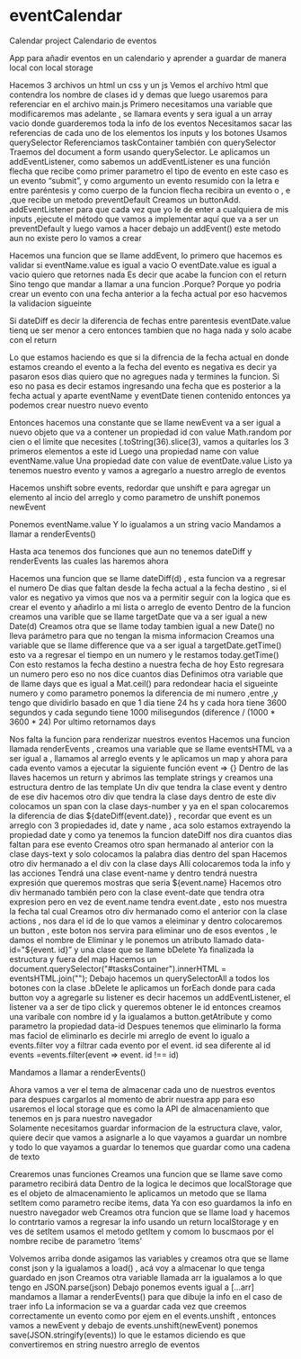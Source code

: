 # eventCalendar
Calendar project
Calendario de eventos

App para añadir eventos en un calendario y aprender a guardar de manera local con local storage

Hacemos 3 archivos un html un css y un js
Vemos el archivo html que contendra los nombre de clases id y demas que luego usaremos para referenciar en el archivo main.js
Primero necesitamos una variable que modificaremos mas adelante , se llamara events y sera igual a un array vacio donde guarderemos toda la info de los eventos
Necesitamos sacar las referencias de cada uno de los elementos los inputs y los botones
Usamos querySelector
Referenciamos taskContainer también con querySelector
Traemos del document a form usando querySelector. Le aplicamos un addEventListener, como sabemos un addEventListener es una función flecha  que recibe como primer parametro el tipo de evento en este caso es un evento “submit”, y como argumento un evento resumido con la letra e entre paréntesis y como cuerpo de la funcion flecha recibira un evento o , e ,que recibe un metodo preventDefault
Creamos un buttonAdd. addEventListener para que cada vez que yo le de enter a cualquiera de mis inputs ,ejecute el método que vamos a implementar aquí que va a ser un preventDefault y luego vamos a hacer debajo un addEvent() este metodo aun no existe pero lo vamos a crear

Hacemos una funcion que se llame addEvent, lo primero que hacemos es validar si eventName.value es igual a vacio  O eventDate.value es igual a vacio quiero que retornes nada
 Es decir que acabe la funcion con el return
Sino tengo que mandar a llamar a una funcion .Porque? Porque yo podria crear un evento con una fecha anterior  a la fecha actual por eso hacvemos la validacion sigueinte 

Si dateDiff es decir la diferencia de fechas entre parentesis eventDate.value tienq ue ser menor a cero entonces tambien que no haga nada y solo acabe con el return

Lo que estamos haciendo es que si la difrencia de la fecha actual en donde estamos creando el evento a la fecha del evento es negativa es decir ya pasaron esos dias quiero que no agregues nada y termines la funcion.
Si eso no pasa es decir estamos ingresando una fecha que es posterior a la fecha actual  y aparte eventName  y eventDate tienen contenido entonces ya podemos crear nuestro nuevo evento

Entonces hacemos una constante que se llame newEvent va a ser igual a nuevo objeto que va a contener un propiedad id con value   Math.random por cien o el limite que necesites (.toString(36).slice(3), vamos a quitarles los 3 primeros elementos a este id
Luego una propiedad name con value eventName.value
Una propiedad date con value de eventDate.value
Listo ya tenemos nuestro evento y vamos a agregarlo a nuestro arreglo de eventos

Hacemos unshift sobre events, redordar que unshift e para agregar un elemento al incio del arreglo y como parametro de unshift ponemos newEvent

Ponemos eventName.value Y lo igualamos a un string vacio
Mandamos a llamar a renderEvents()

Hasta aca tenemos dos funciones que aun no tenemos dateDiff y renderEvents las cuales las haremos ahora

Hacemos una funcion que se llame dateDiff(d) , esta funcion va a regresar el numero 
De dias que faltan desde la fecha actual a la fecha destino , si el valor es negativo ya vimos que nos va a permitir seguir con la logica que es crear el evento y añadirlo a mi lista o arreglo de evento
Dentro de la funcion creamos una varible que se llame targetDate que va a ser igual a new Date(d)
Creamos otra que se llame today tambien igual a new Date() no lleva parámetro para que no tengan la misma informacion 
Creamos una variable que se llame  difference que va a ser igual a targetDate.getTime() esto va a regresar el tiempo en un  numero y le restamos today.getTime()
Con esto restamos la fecha destino a nuestra fecha de hoy
Esto regresara un numero pero eso no nos dice cuantos dias 
Definimos otra variable que de llame days que es igual a Mat.ceil() para redondear hacia el sigueinte numero y como parametro ponemos la diferencia de mi numero ,entre ,y tengo que dividirlo basado en que 1 dia tiene 24 hs y cada hora tiene 3600 segundos y cada segundo tiene 1000 milisegundos 
(diference / (1000 * 3600 * 24)
Por ultimo retornamos days


Nos falta la funcion para renderizar nuestros eventos
Hacemos una funcion llamada renderEvents , creamos una variable que se llame eventsHTML va a ser igual a , llamamos al arreglo events y le aplicamos un map y ahora para cada evento vamos a ejecutar la siguiente función event => {} 
Dentro de las llaves hacemos un return y abrimos las template strings y creamos una estructura dentro de las template
Un div que tendra la clase event y dentro de ese div hacemos otro div que tendra la clase days dentro de este div colocamos un span con la clase days-number y ya en el span colocaremos la diferencia de dias ${dateDiff(event.date)} , recordar que event es un arreglo con 3 propiedades id, date y name , aca solo estamos extrayendo la propiedad date y como ya tenemos la funcion dateDiff nos dira cuantos dias faltan para ese evento
Creamos otro span hermanado al anterior con la clase days-text y solo colocamos la palabra dias dentro del span
Hacemos otro div hermanado a el div con la clase days 
Allí colocaremos toda la info y las acciones
Tendrá una clase event-name y dentro tendrá nuestra expresión que queremos mostras que seria ${event.name}
Hacemos otro div hermanado también pero con la clase event-date que tendra otra expresion pero en vez de event.name tendra event.date , esto nos muestra la fecha tal cual
Creamos otro div hermanado como el anterior con la clase actions , nos dara el id de lo que vamos a eleiminar y dentro colocaremos un button , este boton nos servira para eliminar uno de esos eventos , le damos el nombre de Eliminar y le ponemos un atributo llamado data-id="${event. id}” y una clase que se llame bDelete 
Ya finalizada la estructura y fuera del map
Hacemos un 
document.querySelector("#tasksContainer").innerHTML = eventsHTML.join("");
Debajo hacemos un querySelectorAll a todos los botones con la clase .bDelete le aplicamos un forEach donde para cada button voy a agregarle su listener es decir hacemos un addEventListener, el listener va a ser de tipo click y queremos obtener le id entonces  creamos una varibale con nombre id y la igualamos a  button.getAtribute y como parametro la propiedad data-id
Despues tenemos que eliminarlo la forma mas faciol de eliminarlo es decirle mi arreglo de event lo igualo a events.filter voy a filtrar cada evento por el event. id sea diferente al id 
events =events.filter(event => event. id !== id)





Mandamos a llamar a renderEvents()

Ahora vamos a ver el tema de almacenar cada uno de  nuestros eventos para despues cargarlos  al momento de abrir nuestra app para eso usaremos el local storage que es como la API de almacenamiento que tenemos en js para nuestro navegador  
Solamente necesitamos guardar informacion de la estructura clave, valor, quiere decir que vamos a asignarle a lo que vayamos  a guardar un nombre y todo lo que vayamos a guardar lo tenemos que guardar como una cadena de texto

Crearemos unas funciones 
Creamos una funcion que se llame save como parametro recibirá data
Dentro de la logica le decimos que localStorage que es el objeto de almacenamiento le aplicamos un metodo que se llama setItem como parametro recibe items, data
Ya con eso guardamos la info en nuestro navegador web
Creamos otra funcion que se llame load y hacemos lo contrtario vamos a regresar la info usando un return localStorage y en ves de setItem usamos el metodo getItem y comom  lo buscmaos por el nombre recibe de parametro ‘items’

Volvemos arriba donde asigamos las variables y creamos otra que se llame const json y la igualamos a load() , acá voy a almacenar lo que tenga guardado en json
Creamos otra variable llamada  arr la igualamos a  lo que tengo en JSON.parse(json) 
Debajo ponemos
 events igual a [...arr]
mandamos a llamar a renderEvents() para que dibuje la info en el caso de traer info
La informacion se va a guardar cada vez que creemos correctamente un evento como por ejem en el events.unshift , entonces vamos a newEvent y debajo de events.unshift(newEvent) ponemos
save(JSON.stringify(events)) lo que le estamos diciendo es que convertiremos en string nuestro arreglo de eventos



